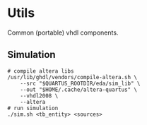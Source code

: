 # Utils

Common (portable) vhdl components.

## Simulation

```
# compile altera libs
/usr/lib/ghdl/vendors/compile-altera.sh \
    --src "$QUARTUS_ROOTDIR/eda/sim_lib" \
    --out "$HOME/.cache/altera-quartus" \
    --vhdl2008 \
    --altera
# run simulation
./sim.sh <tb_entity> <sources>
```
